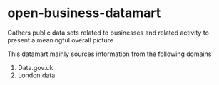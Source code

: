 # open-business-datamart

Gathers public data sets related to businesses and related activity to present a meaningful overall picture

This datamart mainly sources information from the following domains
1) Data.gov.uk
2) London.data

 

